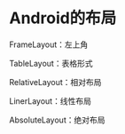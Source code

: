 # Android的布局

FrameLayout：左上角

TableLayout：表格形式

RelativeLayout：相对布局

LinerLayout：线性布局

AbsoluteLayout：绝对布局

